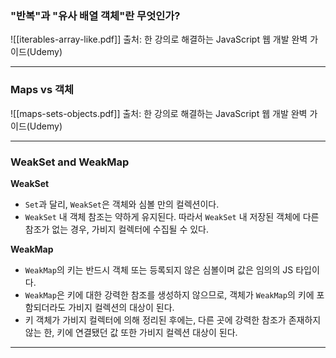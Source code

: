 ### "반복"과 "유사 배열 객체"란 무엇인가?

![[iterables-array-like.pdf]]
출처: 한 강의로 해결하는 JavaScript 웹 개발 완벽 가이드(Udemy)

---
### Maps vs 객체

![[maps-sets-objects.pdf]]
출처: 한 강의로 해결하는 JavaScript 웹 개발 완벽 가이드(Udemy)

---
### WeakSet and WeakMap

**WeakSet**
- `Set`과 달리, `WeakSet`은 객체와 심볼 만의 컬렉션이다.
- `WeakSet` 내 객체 참조는 약하게 유지된다. 따라서 `WeakSet` 내 저장된 객체에 다른 참조가 없는 경우, 가비지 컬렉터에 수집될 수 있다.

**WeakMap**
- `WeakMap`의 키는 반드시 객체 또는 등록되지 않은 심볼이며 값은 임의의 JS 타입이다.
- `WeakMap`은 키에 대한 강력한 참조를 생성하지 않으므로, 객체가 `WeakMap`의 키에 포함되더라도 가비지 컬렉션의 대상이 된다.
- 키 객체가 가비지 컬렉터에 의해 정리된 후에는, 다른 곳에 강력한 참조가 존재하지 않는 한, 키에 연결됐던 값 또한 가비지 컬렉션 대상이 된다.

---
